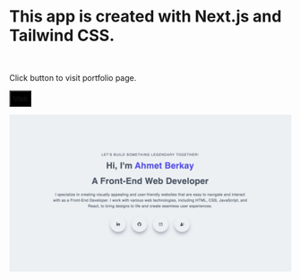 <h1>This app is created with Next.js and Tailwind CSS.</h1>
<br>
<p>Click button to visit portfolio page.</p>
<button style="padding: 5px; background-color: black; color: white"><a href="https://www.ahmetberkay.com/" style="text-decoration: none">Visit</a></button>
<br>

![](screenshot.png)
